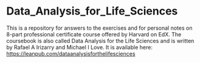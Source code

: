 # Data_Analysis_for_Life_Sciences

This is a repository for answers to the exercises and for personal notes on 8-part professional certificate course offered by Harvard on EdX. The coursebook is also called Data Analysis for the Life Sciences and is written by Rafael A Irizarry and Michael I Love. It is available here: https://leanpub.com/dataanalysisforthelifesciences
